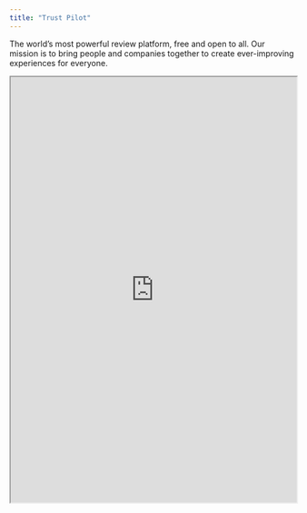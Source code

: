 ```yaml
---
title: "Trust Pilot"
---
```


The world’s most powerful review platform, free and open to all. Our mission is to bring people and companies together to create ever-improving experiences for everyone.

<iframe height="750" width="100%" src="https://ewelton.github.io/ktest/wiki.html#Trust%20Pilot"></iframe>
